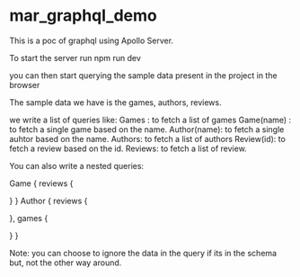 # mar_graphql_demo

This is a poc of graphql using Apollo Server.

To start the server run
npm run dev

you can then start querying the sample data present in the project in the browser

The sample data we have is the games, authors, reviews.

we write a list of queries like:
Games : to fetch a list of games
Game(name) : to fetch a single game based on the name.
Author(name): to fetch a single auhtor based on the name.
Authors: to fetch a list of authors
Review(id): to fetch a review based on the id.
Reviews: to fetch a list of review.

You can also write a nested queries:

Game
{
reviews
{

}
}
Author
{
reviews
{

},
games
{

}
}

Note: you can choose to ignore the data in the query if its in the schema but, not the other way around.
